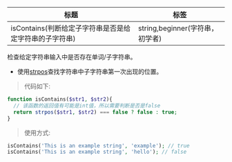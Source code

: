 | 标题                                                   | 标签                            |
| ------------------------------------------------------ | ------------------------------- |
| isContains(判断给定子字符串是否是给定字符串的子字符串) | string,beginner(字符串，初学者) |

检查给定字符串输入中是否存在单词/子字符串。

- 使用[strpos](https://www.php.net/manual/en/function.strpos.php)查找字符串中子字符串第一次出现的位置。

> 代码如下:

```php
function isContains($str1, $str2){
  // 该函数的返回值有可能是int值，所以需要判断是否是false
  return strpos($str1, $str2) === false ? false : true;
}
```

> 使用方式:

```php
isContains('This is an example string', 'example'); // true
isContains('This is an example string', 'hello'); // false
```
